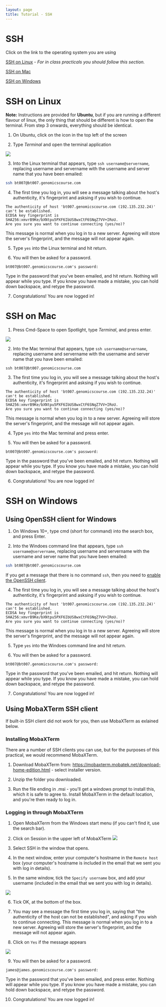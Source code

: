 ```yaml
---
layout: page
title: Tutorial - SSH
---
```


# SSH

Click on the link to the operating system you are using

[SSH on Linux](#sshlinux) - *For in class practicals you should follow this section.*

[SSH on Mac](#sshmac)

[SSH on Windows](#sshwindows)

# SSH on Linux<a name="sshlinux"></a>

**Note:** Instructions are provided for **Ubuntu**, but if you are running a 
different flavour of linux, the only thing that should be different is how to 
open the terminal. From step 3 onwards, everything should be identical.

1) On Ubuntu, click on the icon in the top left of the screen

2) Type *Terminal*  and open the terminal application

![](images/linux_find_terminal.png)

3) Into the Linux terminal that appears, type `ssh username@servername`, 
   replacing username and servername with the username and server name that you 
   have been emailed:

```bash
ssh bt007@bt007.genomicscourse.com
```

4) The first time you log in, you will see a message talking about the host's
   authenticity, it's fingerprint and asksing if you wish to continue.

```
The authenticity of host 'bt007.genomicscourse.com (192.135.232.24)' can't be established.
ECDSA key fingerprint is SHA256:xmvrB9Ke/bXNtpu5PXF6IbUS8wxCtF6SNqZ7VV+IRoU.
Are you sure you want to continue connecting (yes/no)?
```

This message is normal when you log in to a new server. Agreeing will store the server's fingerprint, and the message will not appear again.

5) Type `yes` into the Linux terminal and hit return.

6) You will then be asked for a password.

```
bt007@bt007.genomicscourse.com's password:
```

Type in the password that you've been emailed, and hit return. Nothing will appear while you type. If you know you have made a mistake, you can hold down backspace, and retype the password.

7) Congratulations! You are now logged in!

# SSH on Mac<a name="sshmac"></a>

1) Press Cmd-Space to open Spotlight, type *Terminal*, and press enter.

![](images/spotlight.png)

2) Into the Mac terminal that appears, type `ssh username@servername`, replacing username and servername with the username and server name that you have been emailed:

```
ssh bt007@bt007.genomicscourse.com
```

3) The first time you log in, you will see a message talking about the host's authenticity, it's fingerprint and asksing if you wish to continue.

```
The authenticity of host 'bt007.genomicscourse.com (192.135.232.24)' can't be established.
ECDSA key fingerprint is SHA256:xmvrB9Ke/bXNtpu5PXF6IbUS8wxCtF6SNqZ7VV+IRoU.
Are you sure you want to continue connecting (yes/no)?
```

This message is normal when you log in to a new server. Agreeing will store the server's fingerprint, and the message will not appear again.


4) Type `yes` into the Mac terminal and press enter.


5) You will then be asked for a password.

```
bt007@bt007.genomicscourse.com's password:
```

Type in the password that you've been emailed, and hit return. Nothing will appear while you type. If you know you have made a mistake, you can hold down backspace, and retype the password.

6) Congratulations! You are now logged in!


# SSH on Windows<a name="sshwindows"></a>

## Using OpenSSH client for Windows

1) On Windows 10+, type cmd (short for command) into the search box, and press Enter.

2) Into the Windoes command line that appears, type `ssh username@servername`, 
   replacing username and servername with the username and server name that you 
   have been emailed:

```bash
ssh bt007@bt007.genomicscourse.com
```

If you get a message that there is no command `ssh`, then you need to [enable the OpenSSH client](https://docs.microsoft.com/en-us/windows-server/administration/openssh/openssh_install_firstuse). 

4) The first time you log in, you will see a message talking about the host's
   authenticity, it's fingerprint and asksing if you wish to continue.

```
The authenticity of host 'bt007.genomicscourse.com (192.135.232.24)' can't be established.
ECDSA key fingerprint is SHA256:xmvrB9Ke/bXNtpu5PXF6IbUS8wxCtF6SNqZ7VV+IRoU.
Are you sure you want to continue connecting (yes/no)?
```

This message is normal when you log in to a new server. Agreeing will store the server's fingerprint, and the message will not appear again.

5) Type `yes` into the Windoes command line and hit return.

6) You will then be asked for a password.

```
bt007@bt007.genomicscourse.com's password:
```

Type in the password that you've been emailed, and hit return. Nothing will appear while you type. If you know you have made a mistake, you can hold down backspace, and retype the password.

7) Congratulations! You are now logged in!

## Using MobaXTerm SSH client

If built-in SSH client did not work for you, then use MobaXTerm as exlained below.

### Installing MobaXTerm

There are a number of SSH clients you can use, but for the purposes of this practical, we would recommend MobaXTerm.

1) Download MobaXTerm from:
<https://mobaxterm.mobatek.net/download-home-edition.html> - select installer version.

2) Unzip the folder you downloaded.

3) Run the file ending in .msi - you'll get a windows prompt to install this, which it is safe to agree to. Install MobaXTerm in the default location, and you're then ready to log in.

### Logging in through MobaXTerm

1) Open MobaXTerm from the Windows start menu (if you can't find it, use the search bar).

2) Click on Session in the upper left of MobaXTerm ![](images/mobasession.PNG)

3) Select SSH in the window that opens.

4) In the next window, enter your computer's hostname in the `Remote host` box
   (your computer's hostname is included in the email that we sent you with log 
   in details).

5) In the same window, tick the `Specify username` box, and add your username 
   (included in the email that we sent you with log in details).

![](images/ssh_login.png)

6) Tick OK, at the bottom of the box.

7) You may see a message the first time you log in, saying that "the authenticity of the host can not be established", and asking if you wish to continue connecting. This message is normal when you log in to a new server. Agreeing will store the server's fingerprint, and the message will not appear again.

8) Click on `Yes` if the message appears

![](images/warning.png)

9) You will then be asked for a password.

```
james@james.genomicscourse.com's password:
```

Type in the password that you've been emailed, and press enter. Nothing will appear while you type. If you know you have made a mistake, you can hold down backspace, and retype the password.

10) Congratulations! You are now logged in!
